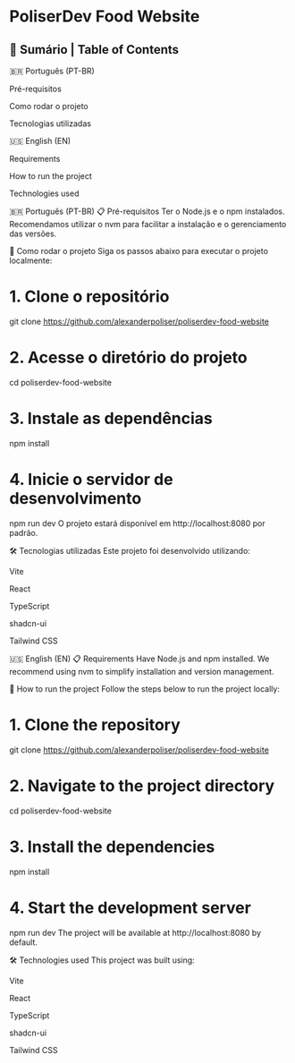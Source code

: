 # PoliserDev Food Website
## 📑 Sumário | Table of Contents
🇧🇷 Português (PT-BR)

Pré-requisitos

Como rodar o projeto

Tecnologias utilizadas

🇺🇸 English (EN)

Requirements

How to run the project

Technologies used

🇧🇷 Português (PT-BR)
📋 Pré-requisitos
Ter o Node.js e o npm instalados.
Recomendamos utilizar o nvm para facilitar a instalação e o gerenciamento das versões.

🚀 Como rodar o projeto
Siga os passos abaixo para executar o projeto localmente:

# 1. Clone o repositório
git clone https://github.com/alexanderpoliser/poliserdev-food-website

# 2. Acesse o diretório do projeto
cd poliserdev-food-website

# 3. Instale as dependências
npm install

# 4. Inicie o servidor de desenvolvimento
npm run dev
O projeto estará disponível em http://localhost:8080 por padrão.

🛠️ Tecnologias utilizadas
Este projeto foi desenvolvido utilizando:

Vite

React

TypeScript

shadcn-ui

Tailwind CSS

🇺🇸 English (EN)
📋 Requirements
Have Node.js and npm installed.
We recommend using nvm to simplify installation and version management.

🚀 How to run the project
Follow the steps below to run the project locally:

# 1. Clone the repository
git clone https://github.com/alexanderpoliser/poliserdev-food-website

# 2. Navigate to the project directory
cd poliserdev-food-website

# 3. Install the dependencies
npm install

# 4. Start the development server
npm run dev
The project will be available at http://localhost:8080 by default.

🛠️ Technologies used
This project was built using:

Vite

React

TypeScript

shadcn-ui

Tailwind CSS
